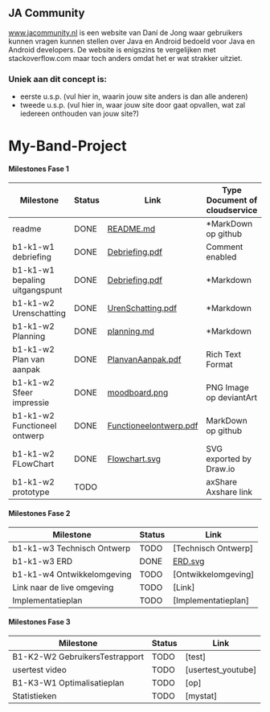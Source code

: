 ## JA Community
www.jacommunity.nl is een website van Daní de Jong waar gebruikers kunnen vragen kunnen stellen over Java en Android bedoeld voor Java en Android developers.
De website is enigszins te vergelijken met stackoverflow.com maar toch anders omdat het er wat strakker uitziet.

### Uniek aan dit concept is: 
 * eerste u.s.p. (vul hier in, waarin jouw site anders is dan alle anderen)
 * tweede u.s.p. (vul hier in, waar jouw site door gaat opvallen, wat zal iedereen onthouden van jouw site?)


# My-Band-Project

#### Milestones Fase 1
| Milestone                     |	Status |                      Link                    | Type Document of cloudservice               |
| ------------------------------| ------ | -------------------------------------------- | --------------------------------------------|
| readme	                      | DONE   |         [README.md](./README.md)                      |  *MarkDown op github               |
| b1-k1-w1 debriefing	          | DONE   |   [Debriefing.pdf](./docs/Debriefing.pdf)             |  Comment enabled                   |
| b1-k1-w1 bepaling uitgangspunt|	DONE   |   [Debriefing.pdf](./docs/Debriefing.pdf)             |  *Markdown                         |
| b1-k1-w2 Urenschatting	      | DONE	 |[UrenSchatting.pdf](./docs/UrenSchatting.pdf)          |  *Markdown                         |
| b1-k1-w2 Planning	            | DONE	 |     [planning.md](./docs/planning.md)              |  *Markdown                         |
| b1-k1-w2 Plan van aanpak	    | DONE   |  [PlanvanAanpak.pdf](./docs/PlanvanAanpak.pdf)     |	Rich Text Format                  |
| b1-k1-w2 Sfeer impressie	    | DONE   |  [moodboard.png](./docs/moodboard.png)                |	PNG Image op deviantArt           |
| b1-k1-w2 Functioneel ontwerp	| DONE   |[Functioneelontwerp.pdf](./docs/Functioneelontwerp.pdf)|	MarkDown op github                |
| b1-k1-w2 FLowChart	          | DONE   |  [Flowchart.svg](./docs/Flowchart.svg)                |	SVG exported by Draw.io           |
| b1-k1-w2 prototype	          | TODO   |                                                       |	axShare	Axshare link              |

#### Milestones Fase 2
| Milestone  | Status | Link |
| ------ |  ------ | ------ |
| b1-k1-w3 Technisch Ontwerp |  TODO |  [Technisch Ontwerp] |
| b1-k1-w3 ERD               |  DONE |  [ERD.svg](./docs/ERD.svg)  |
| b1-k1-w4 Ontwikkelomgeving |  TODO |  [Ontwikkelomgeving]|
| Link naar de live omgeving |  TODO |	[Link] |
| Implementatieplan          |  TODO |  [Implementatieplan] |

#### Milestones Fase 3
| Milestone  | Status | Link |
| ------ |  ------ | ------ |
| B1-K2-W2 GebruikersTestrapport | TODO |  [test] |
| usertest video                 | TODO |  [usertest_youtube] |
| B1-K3-W1 Optimalisatieplan     | TODO |  [op] |
| Statistieken                   | TODO |  [mystat]|
